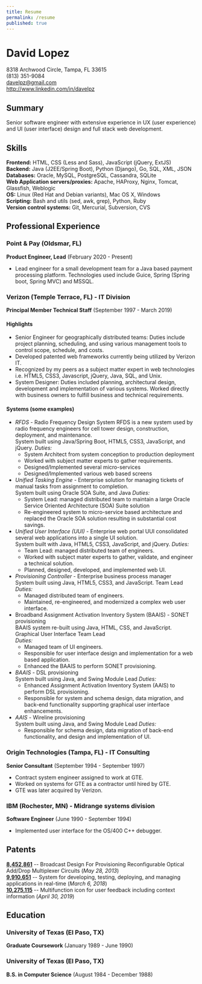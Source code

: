 ```yaml
---
title: Resume
permalink: /resume
published: true
---
```

# David Lopez

8318 Archwood Circle, Tampa, FL 33615  
(813) 351-9084  
davelpz@gmail.com  
http://www.linkedin.com/in/davelpz

## Summary
Senior software engineer with extensive experience in UX (user experience) and UI (user interface) design and full stack web development.

## Skills
**Frontend:** HTML, CSS (Less and Sass), JavaScript (jQuery, ExtJS)  
**Backend:** Java (J2EE/Spring Boot), Python (Django), Go, SQL, XML, JSON  
**Databases:** Oracle, MySQL, PostgreSQL, Cassandra, SQLite  
**Web Application servers/proxies:** Apache, HAProxy, Nginx, Tomcat, Glassfish, Weblogic  
**OS:** Linux (Red Hat and Debian variants), Mac OS X, Windows  
**Scripting:**  Bash and utils (sed, awk, grep), Python, Ruby  
**Version control systems:** Git, Mercurial, Subversion, CVS

## Professional Experience
### Point & Pay (Oldsmar, FL)
**Product Engineer, Lead** (February 2020 - Present)
- Lead engineer for a small development team for a Java based payment processing platform.  Technologies used include Guice, Spring (Spring boot, Spring MVC) and MSSQL.

### Verizon (Temple Terrace, FL) - IT Division  
**Principal Member Technical Staff** (September 1997 - March 2019)

#### Highlights
-   Senior Engineer for geographically distributed teams: Duties include project planning, scheduling, and using various management tools to control scope, schedule, and costs.
-   Developed patented web frameworks currently being utilized by Verizon IT.
-   Recognized by my peers as a subject matter expert in web technologies i.e. HTML5, CSS3, Javascript, jQuery, Java, SQL, and Unix.
-   System Designer: Duties included planning, architectural design, development and implementation of various systems. Worked directly with business owners to fulfill business and technical requirements.
 
#### Systems (some examples)
  - *RFDS* - Radio Frequency Design System
RFDS is a new system used by radio frequency engineers for cell tower design, construction, deployment,  and maintenance.  
System built using Java/Spring Boot, HTML5, CSS3, JavaScript, and jQuery.
*Duties:*
	- System Architect from system conception to production deployment
	- Worked with subject matter experts to gather requirements.
	- Designed/Implemented several micro-services
	- Designed/Implemented various web based screens
  - *Unified Tasking Engine* - Enterprise solution for managing tickets of manual tasks from assignment to completion.   
System built using Oracle SOA Suite, and Java
	*Duties:*
	- System Lead: managed distributed team to maintain a large Oracle Service Oriented Architecture (SOA) Suite solution
	- Re-engineered system to micro-service based architecture and replaced the Oracle SOA solution resulting in substantial cost savings.
  - *Unified User Interface (UUI)* - Enterprise web portal
UUI consolidated several web applications into a single UI solution.  
System built with Java, HTML5, CSS3, JavaScript, and jQuery.  *Duties:*
	  - Team Lead: managed distributed team of engineers.
	  - Worked with subject mater experts to gather, validate, and engineer a technical solution.
	  - Planned, designed, developed, and implemented web UI.
  - *Provisioning Controller* - Enterprise business process manager  
System built using Java, HTML5, CSS3, and JavaScript.
Team Lead  
 *Duties:*
	-   Managed distributed team of engineers.
	-   Maintained, re-engineered, and modernized a complex web user interface.
  - Broadband Assignment Activation Inventory System (BAAIS) - SONET provisioning  
BAAIS system re-built using Java, HTML, CSS, and JavaScript.  
Graphical User Interface Team Lead  
*Duties:*
	-   Managed team of UI engineers.
	-   Responsible for user interface design and implementation for a web based application.
	-   Enhanced the BAAIS to perform SONET provisioning.
  - *BAAIS* - DSL provisioning  
System built using Java, and Swing
Module Lead
*Duties:*
	-   Enhanced Assignment Activation Inventory System (AAIS) to perform DSL provisioning.
	-   Responsible for system and schema design, data migration, and back-end functionality supporting graphical user interface enhancements.
  - *AAIS* - Wireline provisioning  
System built using Java, and Swing
Module Lead
*Duties:*
	-   Responsible for schema design, data migration of back-end functionality, and design and implementation of UI.  

### Origin Technologies (Tampa, FL) - IT Consulting
**Senior Consultant** (September 1994 - September 1997)
- Contract system engineer assigned to work at GTE. 
- Worked on systems for GTE as a contractor until hired by GTE.
- GTE was later acquired by Verizon.

### IBM (Rochester, MN) - Midrange systems division 
**Software Engineer** (June 1990 - September 1994)
- Implemented user interface for the OS/400 C++ debugger.

## Patents
**[8,452,861](http://patft.uspto.gov/netacgi/nph-Parser?Sect1=PTO2&Sect2=HITOFF&p=1&u=%2Fnetahtml%2FPTO%2Fsearch-bool.html&r=1&f=G&l=50&co1=AND&d=PTXT&s1=8452861.PN.&OS=PN/8452861&RS=PN/8452861)** -- Broadcast Design For Provisioning Reconfigurable Optical Add/Drop Multiplexer Circuits (*May 28, 2013*)  
**[9,910,651](http://patft.uspto.gov/netacgi/nph-Parser?Sect1=PTO1&Sect2=HITOFF&d=PALL&p=1&u=%2Fnetahtml%2FPTO%2Fsrchnum.htm&r=1&f=G&l=50&s1=9910651.PN.&OS=PN/9910651&RS=PN/9910651)** -- System for developing, testing, deploying, and managing applications in real-time  (*March 6, 2018*)  
**[10,275,115](http://patft.uspto.gov/netacgi/nph-Parser?Sect1=PTO2&Sect2=HITOFF&p=1&u=%2Fnetahtml%2FPTO%2Fsearch-bool.html&r=2&f=G&l=50&co1=AND&d=PTXT&s1=%22Lopez,+David%22.INNM.&OS=IN/%22Lopez,+David%22&RS=IN/%22Lopez,+David%22)** -- Multifunction icon for user feedback including context information (*April 30, 2019*)

## Education
### University of Texas (El Paso, TX)
**Graduate Coursework** (January 1989 - June 1990)
### University of Texas (El Paso, TX)
**B.S. in Computer Science** (August 1984 - December 1988)

